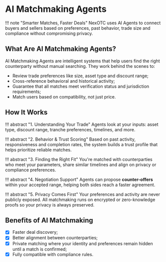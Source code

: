 # AI Matchmaking Agents

!!! note "Smarter Matches, Faster Deals"
    NexOTC uses AI Agents to connect buyers and sellers based on preferences, past behavior, trade size and compliance without compromising privacy.

## What Are AI Matchmaking Agents?

AI Matchmaking Agents are intelligent systems that help users find the right counterparty without manual searching. They work behind the scenes to:

- Review trade preferences like size, asset type and discount range;
- Cross-reference behavioral and historical activity;
- Guarantee that all matches meet verification status and jurisdiction requirements;
- Match users based on compatibility, not just price.

## How It Works

!!! abstract "1. Understanding Your Trade"
    Agents look at your inputs: asset type, discount range, tranche preferences, timelines, and more.

!!! abstract "2. Behavior & Trust Scoring"
    Based on past activity, responsiveness and completion rates, the system builds a trust profile that helps prioritize reliable matches.

!!! abstract "3. Finding the Right Fit"
    You're matched with counterparties who meet your parameters, share similar timelines and align on privacy or compliance preferences.

!!! abstract "4. Negotiation Support"
    Agents can propose **counter-offers** within your accepted range, helping both sides reach a faster agreement.

!!! abstract "5. Privacy Comes First"
    Your preferences and activity are never publicly exposed. All matchmaking runs on encrypted or zero-knowledge proofs so your privacy is always preserved.

## Benefits of AI Matchmaking

- [x] Faster deal discovery;
- [x] Better alignment between counterparties;
- [x] Private matching where your identity and preferences remain hidden until a match is confirmed;
- [x] Fully compatible with compliance rules.

